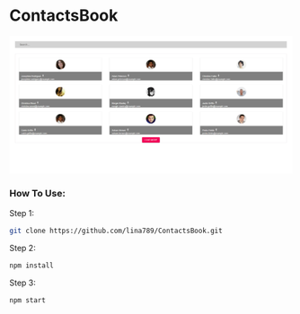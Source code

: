 # ContactsBook

![](contactsbook.gif)

### How To Use:
  Step 1:
```sh
git clone https://github.com/lina789/ContactsBook.git
```
  Step 2:
```sh
npm install
```
  Step 3:
```sh
npm start
```
